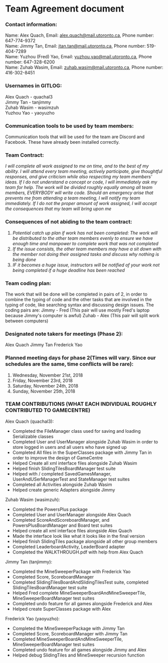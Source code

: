 # Team Agreement document

### Contact information:
Name: Alex Quach, Email: alex.quach@mail.utoronto.ca, Phone number: 647-774-9372  
Name: Jimmy Tan, Email: jtan.tan@mail.utoronto.ca, Phone number: 519-404-7289  
Name: Yuzhou (Fred) Yao, Email: yuzhou.yao@mail.utoronto.ca, Phone number: 647-328-6200  
Name: Zuhab Wasim, Email: zuhab.wasim@mail.utoronto.ca, Phone number: 416-302-8451  

### Usernames in GITLOG:
Alex Quach - quachal3  
Jimmy Tan - tanjimmy  
Zuhab Wasim - wasimzuh  
Yuzhou Yao - yaoyuzho  

### Communication tools to be used by team members:
Communication tools that will be used for the team are Discord and Facebook.  These have already
been installed correctly.

### Team Contract:
*I will complete all work assigned to me on time, and to the best of my ability.*
*I will attend every team meeting, actively participate, give thoughtful responses, and give
criticism while also respecting my team members' ideas.*
*If I do not understand a concept or code, I will immediately ask my team for help.*
*The work will be divided roughly equally among all team members, EVERYBODY will write code.*
*Should an emergency arise that prevents me from attending a team meeting, I will notify my team
immediately.*
*If I do not the proper amount of work assigned, I will accept the consequences that my team will bring
upon me*

### Consequences of not abiding to the team contract:
1. *Potential catch up plan if work has not been completed: The work will be distributed to the 
other team members evenly to ensure we have enough time and manpower to complete work that was 
not completed*
2. *If the issue consists, the other team members may have a sit down with the member not doing their
assigned tasks and discuss why nothing is being done*
3. *IF it becomes a huge issue, instructors will be notified of your work not being completed if a huge deadline
has been reached*

### Team coding plan:
The work that will be done will be completed in pairs of 2, in order to combine the typing of code
and the other tasks that are involved in the typing of code, like searching syntax and discussing
design issues.
The coding pairs are:
Jimmy - Fred (This pair will use mostly Fred's laptop because Jimmy's computer is awful)
Zuhab - Alex (This pair will split work between computers)

### Designated note takers for meetings (Phase 2):
Alex Quach
Jimmy Tan
Frederick Yao

### Planned meeting days for phase 2(Times will vary.  Since our schedules are the same, time conflicts will be rare):
1. Wednesday, November 21st, 2018 
2. Friday, November 23rd, 2018  
3. Saturday, November 24th, 2018  
4. Sunday, November 25th, 2018  

### TEAM CONTRIBUTIONS (WHAT EACH INDIVIDUAL ROUGHLY CONTRIBUTED TO GAMECENTRE)
Alex Quach (quachal3):   
 
* Completed the FileManager class used for saving and loading Serializable classes
* Completed User and UserManager alongside Zuhab Wasim in order to store logged in users and all
users who have signed up
* Completed All files in the SuperClasses package with Jimmy Tan in order to improve the design of GameCentre
* Helped Create all xml interface files alongside Zuhab Wasim
* Helped finish SlidingTilesBoardManager test suite
* Helped with / completed SavedGamesManager, UserAndUSerManagerTest and StateManager test suites
* Completed all Activities alongside Zuhab Wasim 
* Helped create generic Adapters alongside Jimmy  

Zuhab Wasim (wasimzuh):  

* Completed the PowersPlus package
* Completed User and UserManager alongside Alex Quach
* Completed ScoreAndScoreboardManager, and PowersPlusBoardManager and Board test suites
* Helped create all xml interface files alongside Alex Quach
* Made the interface look like what it looks like in the final version
* Helped finish SlidingTiles package alongside all other group members
* Completed LeaderboardActivity, LeaderBoard adapter
* Completed the WALKTHROUGH.pdf with help from Alex Quach  
 
Jimmy Tan (tanjimmy): 
 
* Completed the MineSweeperPackage with Frederick Yao
* Completed Score, ScoreboardManager
* Completed SlidingTilesBoardAndSlidingTilesTest suite, completed SlidingTilesBoardManager test suite
* Helped Fred complete MineSweeperBoardAndMineSweeperTile, MineSweeperBoardManager test suites
* Completed undo feature for all games alongside Frederick and Alex
* Helped create SuperClasses package with Alex  

Frederick Yao (yaoyuzho):  

* Completed the MineSweeperPackage with Jimmy Tan
* Completed Score, ScoreboardManager with Jimmy Tan
* Completed MineSweeperBoardAndMineSweeperTile, MineSweeperBoardManager test suites
* Completed undo feature for all games alongside Jimmy and Alex  
* Helped debug SlidingTiles and MineSweeper recursion function